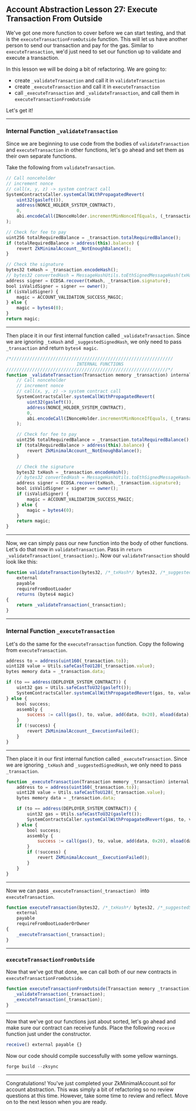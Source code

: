 ## Account Abstraction Lesson 27: Execute Transaction From Outside

We've got one more function to cover before we can start testing, and that is the `executeTransactionFromOutside` function. This will let us have another person to send our transaction and pay for the gas. Similar to `executeTransaction`, we'd just need to set our function up to validate and execute a transaction.

In this lesson we will be doing a bit of refactoring. We are going to:

- create `_validateTransaction` and call it in `validateTransaction`
- create `_executeTransaction` and call it in `executeTransaction`
- call `_executeTransaction` and `_validateTransaction`, and call them in `executeTransactionFromOutside`

Let's get it!

---
### Internal Function `_validateTransaction`

Since we are beginning to use code from the bodies of `validateTransaction` and `executeTransaction` in other functions, let's go ahead and set them as their own separate functions. 

Take the following from `validateTransaction`.

```js
// Call nonceholder
// increment nonce
// call(x, y, z) -> system contract call
SystemContractsCaller.systemCallWithPropagatedRevert(
    uint32(gasleft()),
    address(NONCE_HOLDER_SYSTEM_CONTRACT),
    0,
    abi.encodeCall(INonceHolder.incrementMinNonceIfEquals, (_transaction.nonce))
);

// Check for fee to pay
uint256 totalRequiredBalance = _transaction.totalRequiredBalance();
if (totalRequiredBalance > address(this).balance) {
    revert ZkMinimalAccount__NotEnoughBalance();
}

// Check the signature
bytes32 txHash = _transaction.encodeHash();
// bytes32 convertedHash = MessageHashUtils.toEthSignedMessageHash(txHash);
address signer = ECDSA.recover(txHash, _transaction.signature);
bool isValidSigner = signer == owner();
if (isValidSigner) {
    magic = ACCOUNT_VALIDATION_SUCCESS_MAGIC;
} else {
    magic = bytes4(0);
}
return magic;
```
---

Then place it in our first internal function called `_validateTransaction`. Since we are ignoring `_txHash` and `_suggestedSignedHash`, we only need to pass `_transaction` and return `bytes4 magic`.

```js
/*//////////////////////////////////////////////////////////////
                           INTERNAL FUNCTIONS
//////////////////////////////////////////////////////////////*/
function _validateTransaction(Transaction memory _transaction) internal returns (bytes4 magic) {
    // Call nonceholder
    // increment nonce
    // call(x, y, z) -> system contract call
    SystemContractsCaller.systemCallWithPropagatedRevert(
        uint32(gasleft()),
        address(NONCE_HOLDER_SYSTEM_CONTRACT),
        0,
        abi.encodeCall(INonceHolder.incrementMinNonceIfEquals, (_transaction.nonce))
    );

    // Check for fee to pay
    uint256 totalRequiredBalance = _transaction.totalRequiredBalance();
    if (totalRequiredBalance > address(this).balance) {
        revert ZkMinimalAccount__NotEnoughBalance();
    }

    // Check the signature
    bytes32 txHash = _transaction.encodeHash();
    // bytes32 convertedHash = MessageHashUtils.toEthSignedMessageHash(txHash);
    address signer = ECDSA.recover(txHash, _transaction.signature);
    bool isValidSigner = signer == owner();
    if (isValidSigner) {
        magic = ACCOUNT_VALIDATION_SUCCESS_MAGIC;
    } else {
        magic = bytes4(0);
    }
    return magic;
}
```
---

Now, we can simply pass our new function into the body of other functions. Let's do that now in `validateTransaction`. Pass in `return _validateTransaction(_transaction);`. Now our `validateTransaction` should look like this:


```js
function validateTransaction(bytes32, /*_txHash*/ bytes32, /*_suggestedSignedHash*/ Transaction memory _transaction)
    external
    payable
    requireFromBootLoader
    returns (bytes4 magic)
{
    return _validateTransaction(_transaction);
}
```

---
### Internal Function `_executeTransaction`

Let's do the same for the `executeTransaction` function. Copy the following from `executeTransaction`.

```js
address to = address(uint160(_transaction.to));
uint128 value = Utils.safeCastToU128(_transaction.value);
bytes memory data = _transaction.data;

if (to == address(DEPLOYER_SYSTEM_CONTRACT)) {
    uint32 gas = Utils.safeCastToU32(gasleft());
    SystemContractsCaller.systemCallWithPropagatedRevert(gas, to, value, data);
} else {
    bool success;
    assembly {
        success := call(gas(), to, value, add(data, 0x20), mload(data), 0, 0)
    }
    if (!success) {
        revert ZkMinimalAccount__ExecutionFailed();
    }
}
```
--- 

Then place it in our first internal function called `_executeTransaction`. Since we are ignoring `_txHash` and `_suggestedSignedHash`, we only need to pass `_transaction`.

```js
function _executeTransaction(Transaction memory _transaction) internal {
    address to = address(uint160(_transaction.to));
    uint128 value = Utils.safeCastToU128(_transaction.value);
    bytes memory data = _transaction.data;

    if (to == address(DEPLOYER_SYSTEM_CONTRACT)) {
        uint32 gas = Utils.safeCastToU32(gasleft());
        SystemContractsCaller.systemCallWithPropagatedRevert(gas, to, value, data);
    } else {
        bool success;
        assembly {
            success := call(gas(), to, value, add(data, 0x20), mload(data), 0, 0)
        }
        if (!success) {
            revert ZkMinimalAccount__ExecutionFailed();
        }
    }
}
```
---

Now we can pass `_executeTransaction(_transaction) ` into `executeTransaction`.

```js
function executeTransaction(bytes32, /*_txHash*/ bytes32, /*_suggestedSignedHash*/ Transaction memory _transaction)
    external
    payable
    requireFromBootLoaderOrOwner
{
    _executeTransaction(_transaction);
}
```
---
### `executeTransactionFromOutside`

Now that we've got that done, we can call both of our new contracts in `executeTransactionFromOutside`.

```js
function executeTransactionFromOutside(Transaction memory _transaction) external payable {
   _validateTransaction(_transaction);    
   _executeTransaction(_transaction);
}
```
---

Now that we've got our functions just about sorted, let's go ahead and make sure our contract can receive funds. Place the following `receive` function just under the constructor. 

```js
receive() external payable {}
```
Now our code should compile successfully with some yellow warnings. 

```js
forge build --zksync
```
---

Congratulations! You've just completed your ZkMinimalAccount.sol for account abstraction. This was simply a bit of refactoring so no review questions at this time. However, take some time to review and reflect. Move on to the next lesson when you are ready.

